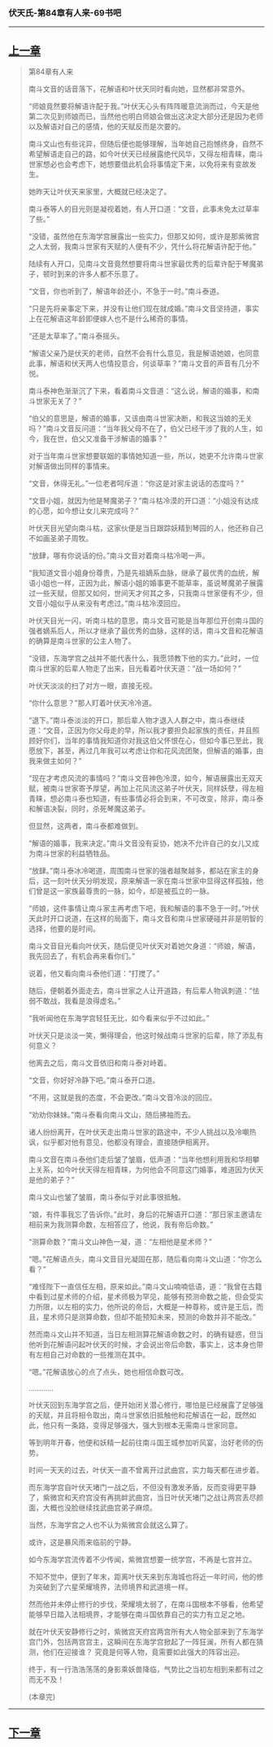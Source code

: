 ### 伏天氏-第84章有人来-69书吧

--------
[上一章](./4d2d8bb8f49f988ea6d164a79785277c.md)
--------


>
>
>
>第84章有人来
>
>南斗文音的话音落下，花解语和叶伏天同时看向她，显然都非常意外。
>
>“师娘竟然要将解语许配于我。”叶伏天心头有阵阵暖意流淌而过，今天是他第二次见到师娘而已，当然他也明白师娘会做出这决定大部分还是因为老师以及解语对自己的感情，他的天赋反而是次要的。
>
>南斗文山也有些诧异，但随后便也能够理解，当年她自己抱憾终身，自然不希望解语走自己的路，如今叶伏天已经展露绝代风华，又得左相青睐，南斗世家想必也会考虑下，她想要借此机会将事情定下来，以免将来有变故发生。
>
>她昨天让叶伏天来家里，大概就已经决定了。
>
>南斗泰等人的目光则是凝视着她，有人开口道：“文音，此事未免太过草率了些。”
>
>“没错，虽然他在东海学宫展露出一些实力，但那又如何，或许是那紫微宫之人太弱，我南斗世家有天赋的人便有不少，凭什么将花解语许配于他。”
>
>陆续有人开口，见南斗文音竟然想要将南斗世家最优秀的后辈许配于琴魔弟子，顿时到来的许多人都不乐意了。
>
>“文音，你也听到了，解语年龄还小，不急于一时。”南斗泰道。
>
>“只是先将亲事定下来，并没有让他们现在就成婚。”南斗文音坚持道，事实上在花解语这年龄即便嫁人也不是什么稀奇的事情。
>
>“还是太草率了。”南斗泰摇头。
>
>“解语父亲乃是伏天的老师，自然不会有什么意见，我是解语她娘，也同意此事，解语和伏天两人也情投意合，何谈草率？”南斗文音的声音有几分不悦。
>
>南斗泰神色渐渐沉了下来，看着南斗文音道：“这么说，解语的婚事，和南斗世家无关了？”
>
>“伯父的意思是，解语的婚事，又该由南斗世家决断，和我这当娘的无关吗？”南斗文音反问道：“当年我父母不在了，伯父已经干涉了我的人生，如今，我在世，伯父又准备干涉解语的婚事？”
>
>对于当年南斗世家想要联姻的事情她知道一些，所以，她更不允许南斗世家对解语做出同样的事情来。
>
>“文音，休得无礼。”一位老者呵斥道：“你这是对家主说话的态度吗？”
>
>“文音小姐，就因为他是琴魔弟子？”南斗枯冷漠的开口道：“小姐没有达成的心愿，如今想让女儿来完成吗？”
>
>叶伏天目光望向南斗枯，这家伙便是当日跟踪妖精到琴园的人，他还称自己不如画圣弟子周牧。
>
>“放肆，哪有你说话的份。”南斗文音对着南斗枯冷喝一声。
>
>“我知道文音小姐身份尊贵，乃是先祖嫡系血脉，继承了最优秀的血统，解语小姐也一样，正因为此，解语小姐的婚事更不能草率，虽说琴魔弟子展露过一些天赋，但那又如何，世间天才何其之多，只我南斗世家便有不少，但文音小姐似乎从来没有考虑过。”南斗枯冷漠回应。
>
>叶伏天目光一闪，听南斗枯的意思，南斗文音可能是当年那位开创南斗国的强者嫡系后人，所以才继承了最优秀的血脉，这样的话，南斗文音和花解语的确算是南斗世家的公主人物了。
>
>“没错，东海学宫之战并不能代表什么，我愿领教下他的实力。”此时，一位南斗世家的后辈人物走了出来，目光看着叶伏天道：“战一场如何？”
>
>叶伏天淡淡的扫了对方一眼，直接无视。
>
>“你什么意思？”那人盯着叶伏天冷冷道。
>
>“退下。”南斗泰淡淡的开口，那后辈人物才退入人群之中，南斗泰继续道：“文音，正因为你父母走的早，所以我才要担负起家族的责任，并且照顾好你们，当年的事情我知道你对我这伯父怀恨在心，但如今事已至此，我愿放下，甚至，再过几年我可以考虑让你和花风流团聚，但解语的婚事，由我来做主如何？”
>
>“现在才考虑风流的事情吗？”南斗文音神色冷漠，如今，解语展露出无双天赋，被南斗世家寄予厚望，再加上花风流这弟子叶伏天，同样妖孽，得左相青睐，想必南斗泰也知道，有些事情必将会到来，不可改变，除非，南斗泰和解语决裂，同时，杀死琴魔这弟子。
>
>但显然，这两者，南斗泰都难做到。
>
>“解语的婚事，我来决定。”南斗文音没有妥协，她决不允许自己的女儿又成为南斗世家的利益牺牲品。
>
>“放肆。”南斗泰冰冷喝道，周围南斗世家的强者越聚越多，都站在家主的身后，这一刻叶伏天分明发现，原来解语一家在南斗世家中显得这样孤独，他们曾是这一家族最尊贵的一脉，如今，却是被孤立的一脉。
>
>“师娘，这件事情让南斗家主再考虑下吧，我和解语的事不急于一时。”叶伏天此时开口说道，在这样的局面下，南斗文音和南斗世家硬碰并非是明智的选择，他要的是时间。
>
>南斗文音目光看向叶伏天，随后便见叶伏天对着她欠身道：“师娘，解语，我先回去了，有机会再来看你们。”
>
>说着，他又看向南斗泰他们道：“打搅了。”
>
>随后，便朝着外面走去，南斗世家之人让开道路，有后辈人物讽刺道：“怯弱不敢战，我看是浪得虚名。”
>
>“我听闻他在东海学宫轻狂无比，如今看来似乎不过如此。”
>
>叶伏天只是淡淡一笑，懒得理会，他这时候战南斗世家的后辈，除了添乱有何意义？
>
>他离去之后，南斗文音依旧和南斗泰对峙着。
>
>“文音，你好好冷静下吧。”南斗泰开口道。
>
>“不用，这就是我的态度，不会更改。”南斗文音冷淡的回应。
>
>“劝劝你妹妹。”南斗泰看向南斗文山，随后拂袖而去。
>
>诸人纷纷离开，在叶伏天走出南斗世家的路途中，不少人挑战以及冷嘲热讽，似乎都对他有意见，他都没有理会，直接随伊相离开。
>
>南斗文音在南斗泰他们走后皱了皱眉，低声道：“当年他想利用我和华相攀上关系，如今叶伏天得左相青睐，为何他会不同意这门婚事，难道因为伏天是他的弟子？”
>
>南斗文山也皱了皱眉，南斗泰似乎对此事很抵触。
>
>“娘，有件事我忘了告诉你。”此时，身后的花解语开口道：“那日家主邀请左相前来为我测算命数，左相答应了，他说，我有帝后命数。”
>
>“测算命数？”南斗文山神色一凝，道：“左相他是星术师？”
>
>“嗯。”花解语点头，南斗文音目光凝固在那，随后看向南斗文山道：“你怎么看？”
>
>“难怪陛下一直信任左相，原来如此。”南斗文山喃喃低语，道：“我曾在古籍中看到过星术师的介绍，星术师极为罕见，能够有预测命数之能，但会受实力所限，以左相的实力，他所说的帝后，大概是一种尊称，或许是王后，而且，星术师只是测算命数，但却不能预知未来，预测的命数并非不能改。”
>
>然而南斗文山并不知道，当日左相测算花解语命数之时，的确有疑惑，但当他听到花解语问起叶伏天的时候，才会说出帝后命数，事实上，这本身也带有左相自己对命数的一些推测在其中。
>
>“嗯。”花解语放心的点了点头，她也相信命数可改。
>
>…………
>
>叶伏天回到东海学宫之后，便开始闭关潜心修行，哪怕是已经展露了足够强的天赋，并且将相令取出，南斗世家依旧抵触他和花解语在一起，既然如此，他只有一条路，变得足够强大，强大到根本无需南斗世家同意。
>
>等到明年开春，他便和妖精一起前往南斗国王城参加听风宴，治好老师的伤势。
>
>时间一天天的过去，叶伏天一直不曾离开过武曲宫，实力每天都在进步着。
>
>而东海学宫自叶伏天堵门一战之后，不但没有激发矛盾，反而变得更平静了，紫微宫和天府宫没有再挑衅武曲宫，当日叶伏天堵门之战让两宫丢尽颜面，大概也没脸继续找武曲宫弟子麻烦。
>
>当然，东海学宫之人也不认为紫微宫会就这么算了。
>
>或许，这是暴风雨来临前的宁静。
>
>如今东海学宫流传着不少传闻，紫微宫想要一统学宫，不再是七宫并立。
>
>不知不觉中，便到了年末，距离叶伏天来到东海城也将近一年时间，他的修为突破到了六星荣耀境界，法师境界和武道境一样。
>
>然而他并未停止修行的步伐，荣耀境太弱了，在南斗国根本不够看，他希望能够早日踏入法相境界，才能够在南斗国依靠自己的实力有立足之地。
>
>就在叶伏天安静修行之时，紫微宫天府宫两宫所有大人物全部来到了东海学宫门外，包括两宫宫主，这瞬间在东海学宫掀起了一阵狂澜，所有人都在猜测，他们在迎接谁？
>究竟是何等人物，竟需要如此强大的阵容出迎。
>
>终于，有一行浩浩荡荡的身影乘妖兽降临，气势比之当初左相到来都有过之而无不及！
>
>(本章完)
>
>

--------
[下一章](./ea0c603e27765f8fb7da6186602cfabc.md)
--------
